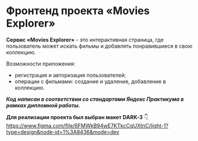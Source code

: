 # Фронтенд проекта «Movies Explorer»

**Сервис «Movies Explorer»** - это интерактивная страница, где пользователь может искать фильмы и добавлять понравившиеся в свою коллекцию.

Возможности приложения:

- регистрация и авторизация пользователей;
- операции с фильмами: создание и удаление, добавление в коллекцию.

**_Код написан в соответствии со стандартами Яндекс Практикума в рамках дипломной работы._**

**Для реализации проекта был выбран макет DARK-3** 👇
https://www.figma.com/file/6FMWkB94wE7KTkcCgUXtnC/light-1?type=design&node-id=1%3A8436&mode=dev
